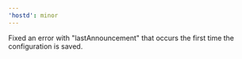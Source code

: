 ```yaml
---
'hostd': minor
---
```


Fixed an error with "lastAnnouncement" that occurs the first time the configuration is saved.
